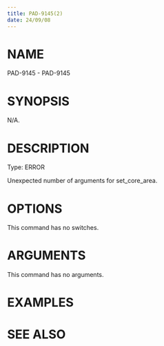 ```yaml
---
title: PAD-9145(2)
date: 24/09/08
---
```


# NAME

PAD-9145 - PAD-9145

# SYNOPSIS

N/A.

# DESCRIPTION

Type: ERROR

Unexpected number of arguments for set_core_area.

# OPTIONS

This command has no switches.

# ARGUMENTS

This command has no arguments.

# EXAMPLES

# SEE ALSO
